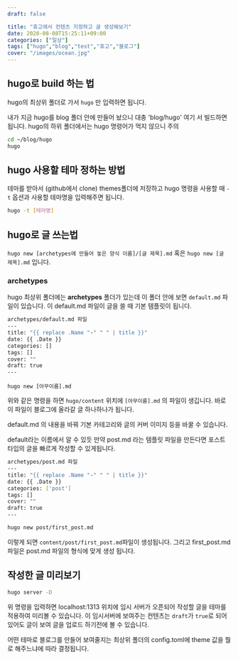 ```yaml
---
draft: false

title: "휴고에서 컨텐츠 지정하고 글 생성해보기"
date: 2020-08-08T15:25:11+09:00
categories: ["일상"]
tags: ["hugo","blog","test","휴고","블로그"]
cover: "/images/ocean.jpg"
---
```


## hugo로 build 하는 법
hugo의 최상위 폴더로 가서 `hugo` 만 입력하면 됩니다.

내가 지금 hugo를 blog 폴더 안에 만들어 놨으니 대충 'blog/hugo' 여기 서 빌드하면 됩니다. hugo의 하위 폴더에서는 hugo 명령어가 먹지 않으니 주의
```bash
cd ~/blog/hugo
hugo
```
## hugo 사용할 테마 정하는 방법
테마를 받아서 (github에서 clone) themes폴더에 저장하고 
hugo 명령을 사용할 때 `-t` 옵션과 사용할 테마명을 입력해주면 됩니다.
```bash
hugo -t [테마명]
```
## hugo로 글 쓰는법
`hugo new [archetypes에 만들어 놓은 양식 이름]/[글 제목].md`
혹은
`hugo new [글 제목].md`
입니다.

### archetypes
hugo 최상위 폴더에는 **archetypes** 폴더가 있는데 이 폴더 안에 보면 `default.md` 파일이 있습니다. 이 default.md 파일이 글을 쓸 때 기본 템플릿이 됩니다. 
```bash
archetypes/default.md 파일
---
title: "{{ replace .Name "-" " " | title }}"
date: {{ .Date }}
categories: []
tags: []
cover: ""
draft: true
---

```

```
hugo new [아무이름].md
```
위와 같은 명령을 하면 `hugo/content` 위치에 `[아무이름].md` 의 파일이 생깁니다. 바로 이 파일이 블로그에 올라갈 글 하나하나가 됩니다.

default.md 의 내용을 바꿔 기본 카테고리와 글의 커버 이미지 등을 바꿀 수 있습니다. 

default라는 이름에서 알 수 있듯 만약 post.md 라는 템플릿 파일을 만든다면 포스트 타입의 글을 빠르게 작성할 수 있게됩니다. 
```bash
archetypes/post.md 파일
---
title: "{{ replace .Name "-" " " | title }}"
date: {{ .Date }}
categories: ['post']
tags: []
cover: ""
draft: true
---
```

```bash
hugo new post/first_post.md
```

이렇게 되면 `content/post/first_post.md`파일이 생성됩니다. 그리고 first_post.md 파일은 post.md 파일의 형식에 맞게 생성 됩니다.

## 작성한 글 미리보기
```bash
hugo server -D
```

위 명령을 입력하면 localhost:1313 위치에 임시 서버가 오픈되어 작성할 글을 테마를 적용하여 미리볼 수 있습니다. 이 임시서버에 보여주는 컨텐츠는 `draft`가 `true`로 되어있어도 글이 보여 글을 업로드 하기전에 볼 수 있습니다.

어떤 테마로 블로그를 만들어 보여줄지는 최상위 폴더의 config.toml에 theme 값을 뭘로 해주느냐에 따라 결정됩니다.